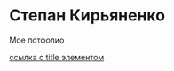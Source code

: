 # Степан Кирьяненко
Мое потфолио

[ссылка с title элементом](shttps://stepankiryanenko.github.io/Block-site/About_Us.html "Blog-site")
